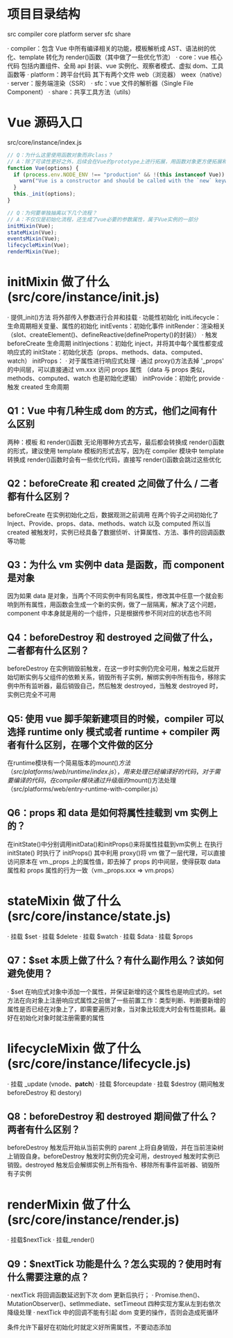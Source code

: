 # 项目目录结构

src
compiler
core
platform
server
sfc
share

· compiler：包含 Vue 中所有编译相关的功能，模板解析成 AST、语法树的优化、template 转化为 render()函数（其中做了一些优化节流）
· core：vue 核心代码 包括内置组件、全局 api 封装、vue 实例化、观察者模式、虚拟 dom、工具函数等
· platform：跨平台代码 其下有两个文件 web（浏览器） weex（native）
· server：服务端渲染（SSR）
· sfc：vue 文件的解析器（Single File Component）
· share：共享工具方法（utils）

# Vue 源码入口

src/core/instance/index.js

```js
// Q：为什么这里使用函数对象而非class？
// A：除了可读性更好之外，后续会在Vue的prototype上进行拓展，用函数对象更方便拓展和维护
function Vue(options) {
  if (process.env.NODE_ENV !== "production" && !(this instanceof Vue)) {
    warn("Vue is a constructor and should be called with the `new` keyword");
  }
  this._init(options);
}

// Q：为何要单独抽离以下几个流程？
// A：不仅仅是初始化流程，还生成了vue必要的参数属性，属于Vue实例的一部分
initMixin(Vue);
stateMixin(Vue);
eventsMixin(Vue);
lifecycleMixin(Vue);
renderMixin(Vue);
```

# initMixin 做了什么 (src/core/instance/init.js)

· 提供\_init()方法 将外部传入参数进行合并和挂载
· 功能性初始化
initLifecycle：生命周期相关变量、属性的初始化
initEvents：初始化事件
initRender：渲染相关（slot、createElement()、defineReactive(defineProperty()的封装)）
· 触发 beforeCreate 生命周期
initInjections：初始化 inject，并将其中每个属性都变成响应式的
initState：初始化状态（props、methods、data、computed、watch）
initProps：
· 对于属性进行响应式处理
· 通过 proxy()方法去掉 '\_props' 的中间层，可以直接通过 vm.xxx 访问 props 属性
（data 与 props 类似，methods、computed、watch 也是初始化逻辑）
initProvide：初始化 provide
· 触发 created 生命周期

## Q1：Vue 中有几种生成 dom 的方式，他们之间有什么区别

两种：<template></template>模板 和 render()函数
无论用哪种方式去写，最后都会转换成 render()函数的形式，建议使用 template 模板的形式去写，因为在 compiler 模块中 template 转换成 render()函数时会有一些优化代码，直接写 render()函数会跳过这些优化

## Q2：beforeCreate 和 created 之间做了什么 / 二者都有什么区别？

beforeCreate 在实例初始化之后，数据观测之前调用
在两个钩子之间初始化了 Inject、Provide、props、data、methods、watch 以及 computed
所以当 created 被触发时，实例已经具备了数据侦听、计算属性、方法、事件的回调函数等功能

## Q3：为什么 vm 实例中 data 是函数，而 component 是对象

因为如果 data 是对象，当两个不同实例中有同名属性，修改其中任意一个就会影响到所有属性，用函数会生成一个新的实例，做了一层隔离，解决了这个问题，component 中本身就是用的一个组件，只是根据传参不同对应的状态也不同

## Q4：beforeDestroy 和 destroyed 之间做了什么，二者都有什么区别？

beforeDestroy 在实例销毁前触发，在这一步时实例仍完全可用，触发之后就开始切断实例与父组件的依赖关系，销毁所有子实例，解绑实例中所有指令，移除实例中所有监听器，最后销毁自己，然后触发 destroyed，当触发 destroyed 时，实例已完全不可用

## Q5: 使用 vue 脚手架新建项目的时候，compiler 可以选择 runtime only 模式或者 runtime + compiler 两者有什么区别，在哪个文件做的区分

在runtime模块有一个简易版本的$mount()方法（src/platforms/web/runtime/index.js），用来处理已经编译好的代码，对于需要编译的代码，
在compiler模块通过升级版的$mount()方法处理（src/platforms/web/entry-runtime-with-compiler.js）

## Q6：props 和 data 是如何将属性挂载到 vm 实例上的？

在initState()中分别调用initData()和initProps()来将属性挂载到vm实例上
在执行 initState() 时执行了 initProps() 其中利用 proxy()将 vm 做了一层代理，可以直接访问原本在 vm.\_props 上的属性值，即去掉了 props 的中间层，使得获取 data 属性和 props 属性的行为一致（vm.\_props.xxx => vm.props）

# stateMixin 做了什么 (src/core/instance/state.js)

· 挂载 $set
· 挂载 $delete
· 挂载 $watch
· 挂载 $data
· 挂载 $props

## Q7：$set 本质上做了什么？有什么副作用么？该如何避免使用？

· $set 在响应式对象中添加一个属性，并保证新增的这个属性也是响应式的。set 方法在向对象上注册响应式属性之前做了一些前置工作：类型判断、判断要新增的属性是否已经在对象上了，即需要遍历对象，当对象比较庞大时会有性能损耗。最好在初始化对象时就注册需要的属性

# lifecycleMixin 做了什么 (src/core/instance/lifecycle.js)

· 挂载 \_update (vnode、**patch**)
· 挂载 $forceupdate
· 挂载 $destroy (期间触发 beforeDestroy 和 destory)

## Q8：beforeDestroy 和 destroyed 期间做了什么？两者有什么区别？

beforeDestroy 触发后开始从当前实例的 parent 上将自身销毁，并在当前渲染树上销毁自身。beforeDestroy 触发时实例仍完全可用，destroyed 触发时实例已销毁。destroyed 触发后会解绑实例上所有指令、移除所有事件监听器、销毁所有子实例

# renderMixin 做了什么 (src/core/instance/render.js)

· 挂载$nextTick
· 挂载\_render()

## Q9：$nextTick 功能是什么？怎么实现的？使用时有什么需要注意的点？

· nextTick 将回调函数延迟到下次 dom 更新后执行；
· Promise.then()、MutationObserver()、setImmediate、setTimeout 四种实现方案从左到右依次降级处理
· nextTick 中的回调不能有引起 dom 变更的操作，否则会造成死循环

条件允许下最好在初始化时就定义好所需属性，不要动态添加
